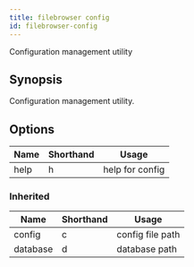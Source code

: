 ```yaml
---
title: filebrowser config
id: filebrowser-config
---
```


Configuration management utility

## Synopsis

Configuration management utility.

## Options

| Name | Shorthand | Usage |
|------|-----------|-------|
|help|h|help for config|

### Inherited

| Name | Shorthand | Usage |
|------|-----------|-------|
|config|c|config file path|
|database|d|database path|

